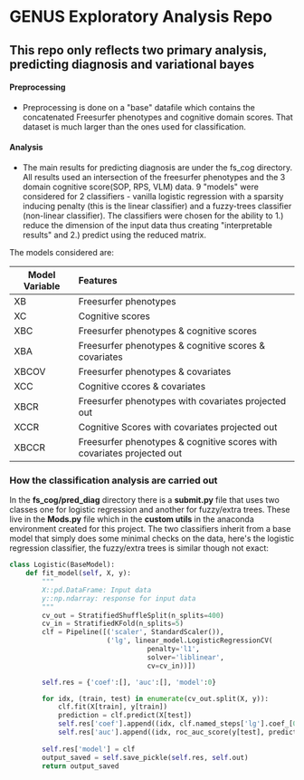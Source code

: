 # GENUS Exploratory Analysis Repo
## This repo only reflects two primary analysis, predicting diagnosis and variational bayes

#### Preprocessing
* Preprocessing is done on a "base" datafile which contains the concatenated Freesurfer phenotypes and cognitive domain scores. That dataset is much larger than the ones used for classification. 

#### Analysis
* The main results for predicting diagnosis are under the fs_cog directory. All results used an intersection of the freesurfer phenotypes and the 3 domain cognitive score(SOP, RPS, VLM) data. 9 "models" were considered for 2 classifiers - vanilla logistic regression with a sparsity inducing penalty (this is the linear classifier) and a fuzzy-trees classifier (non-linear classifier). The classifiers were chosen for the ability to 1.) reduce the dimension of the input data thus creating "interpretable results" and 2.) predict using the reduced matrix.

The models considered are:

  |Model Variable| Features
  |--------------|:--------------
  |XB            | Freesurfer phenotypes
  |XC            | Cognitive scores
  |XBC           | Freesurfer phenotypes & cognitive scores
  |XBA           | Freesurfer phenotypes & cognitive scores & covariates
  |XBCOV         | Freesurfer phenotypes & covariates
  |XCC           | Cognitive ccores & covariates
  |XBCR          | Freesurfer phenotypes with covariates projected out
  |XCCR          | Cognitive Scores with covariates projected out
  |XBCCR         | Freesurfer phenotypes & cognitive scores with covariates projected out 


### How the classification analysis are carried out
In the <b>fs_cog/pred_diag</b> directory there is a <b>submit.py</b> file that uses two classes one for logistic regression and another for fuzzy/extra trees. These live in the <b>Mods.py</b> file which in the <b>custom utils</b> in the anaconda environment created for this project. The two classifiers inherit from a base model that simply does some minimal checks on the data, here's the logistic regression classifier, the fuzzy/extra trees is similar though not exact: 

```python
class Logistic(BaseModel):
    def fit_model(self, X, y):
        """
        X::pd.DataFrame: Input data
        y::np.ndarray: response for input data
        """
        cv_out = StratifiedShuffleSplit(n_splits=400)
        cv_in = StratifiedKFold(n_splits=5)
        clf = Pipeline([('scaler', StandardScaler()),
                        ('lg', linear_model.LogisticRegressionCV(
                                  penalty='l1',
                                  solver='liblinear',
                                  cv=cv_in))])

        self.res = {'coef':[], 'auc':[], 'model':0}

        for idx, (train, test) in enumerate(cv_out.split(X, y)):
            clf.fit(X[train], y[train])
            prediction = clf.predict(X[test])
            self.res['coef'].append((idx, clf.named_steps['lg'].coef_[0]))
            self.res['auc'].append((idx, roc_auc_score(y[test], prediction)))
        
        self.res['model'] = clf
        output_saved = self.save_pickle(self.res, self.out)
        return output_saved
```
